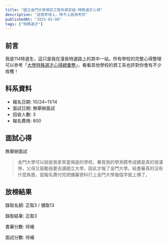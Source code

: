 ```yaml
---
title: "國立金門大學資訊工程系資安組-特殊選才心得"
description: "這我考得上，特不上就用考的"
publishedAt: "2025-02-08"
tags: ["特殊選才"]
---
```


## 前言

我是114特選生，這只是我在漫長特選路上的其中一站。所有學校的完整心得整理可以參考「[大學特殊選才心得總彙整](/blogs/special)」，看看其他學校的資工系也許對你會有不少收穫！

## 科系資料

- 報名日期: 10/24~11/14
- 面試日期: 無舉辦面試
- 招收人數: 3
- 報名費用: 800

## 面試心得

無舉辦面試

> 金門大學可以說是我拿來當保底的學校，畢竟我的學測模考成績是真的很淒慘，父母又鼓勵我要去讀國立大學，因此才報了金門大學。純書審真的沒有什麼負擔，就報名費付完把備審資料打上金門大學幾個字就上傳了。

## 放榜結果

錄取名額: 正取3 / 備取13

錄取結果: 正取3

書審分數: 待補

面試分數: 待補
